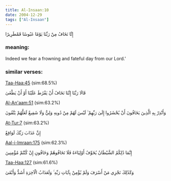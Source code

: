 ```yaml
---
title: Al-Insaan:10
date: 2004-12-29
tags: ["Al-Insaan"]
---
```

إِنَّا نَخَافُ مِنْ رَبِّنَا يَوْمًا عَبُوسًا قَمْطَرِيرًا
### meaning: 
Indeed we fear a frowning and fateful day from our Lord.’
### similar verses: 

[Taa-Haa:45](/20/45) (sim:68.5%)

قَالَا رَبَّنَا إِنَّنَا نَخَافُ أَنْ يَفْرُطَ عَلَيْنَا أَوْ أَنْ يَطْغَىٰ

[Al-An'aam:51](/6/51) (sim:63.2%)

وَأَنْذِرْ بِهِ الَّذِينَ يَخَافُونَ أَنْ يُحْشَرُوا إِلَىٰ رَبِّهِمْ ۙ لَيْسَ لَهُمْ مِنْ دُونِهِ وَلِيٌّ وَلَا شَفِيعٌ لَعَلَّهُمْ يَتَّقُونَ

[At-Tur:7](/52/7) (sim:63.2%)

إِنَّ عَذَابَ رَبِّكَ لَوَاقِعٌ

[Aal-i-Imraan:175](/3/175) (sim:62.3%)

إِنَّمَا ذَٰلِكُمُ الشَّيْطَانُ يُخَوِّفُ أَوْلِيَاءَهُ فَلَا تَخَافُوهُمْ وَخَافُونِ إِنْ كُنْتُمْ مُؤْمِنِينَ

[Taa-Haa:127](/20/127) (sim:61.6%)

وَكَذَٰلِكَ نَجْزِي مَنْ أَسْرَفَ وَلَمْ يُؤْمِنْ بِآيَاتِ رَبِّهِ ۚ وَلَعَذَابُ الْآخِرَةِ أَشَدُّ وَأَبْقَىٰ
